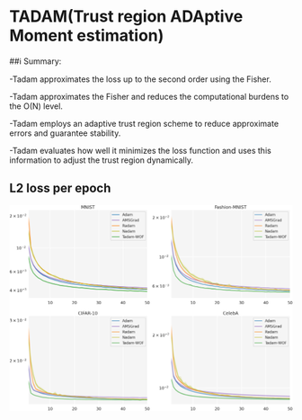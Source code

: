 # TADAM(Trust region ADAptive Moment estimation)


##ℹ️ Summary:

-Tadam approximates the loss up to the second order using the Fisher.

-Tadam approximates the Fisher and reduces the computational burdens to the O(N) level.

-Tadam employs an adaptive trust region scheme to reduce approximate errors and guarantee stability. 

-Tadam evaluates how well it minimizes the loss function and uses this information to adjust the trust region dynamically.

## L2 loss per epoch

![L2 loss per epoch](/images/loss_mse_step.png)
